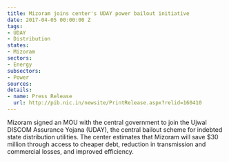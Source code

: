 ```yaml
---
title: Mizoram joins center's UDAY power bailout initiative
date: 2017-04-05 00:00:00 Z
tags:
- UDAY
- Distribution
states:
- Mizoram
sectors:
- Energy
subsectors:
- Power
sources: 
details:
- name: Press Release
  url: http://pib.nic.in/newsite/PrintRelease.aspx?relid=160410
---
```


Mizoram signed an MOU with the central government to join the Ujwal DISCOM Assurance Yojana (UDAY), the central bailout scheme for indebted state distribution utilities. The center estimates that Mizoram will save $30 million through access to cheaper debt, reduction in transmission and commercial losses, and improved efficiency.
